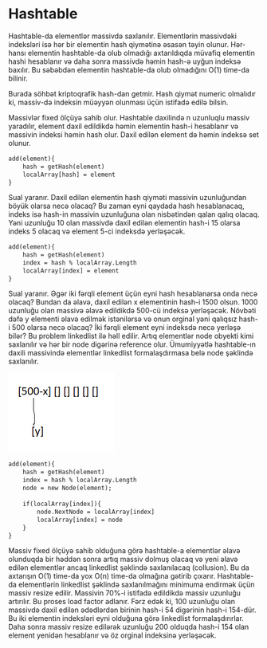 # Hashtable

Hashtable-da elementlər massivdə saxlanılır. Elementlərin massivdəki indeksləri isə hər bir elementin hash qiymətinə əsasən təyin olunur. Hər-hansı elementin hashtable-da olub olmadığı axtarıldıqda müvafiq elementin hashi hesablanır və daha sonra massivdə həmin hash-ə uyğun indeksə baxılır. Bu səbəbdən elementin hashtable-da olub olmadığını O(1) time-da bilinir. 

Burada söhbət kriptoqrafik hash-dan getmir. Hash qiymət numeric olmalıdır ki, massiv-də indeksin müəyyən olunması üçün istifadə edilə bilsin.

Massivlər fixed ölçüyə sahib olur. Hashtable daxilində n uzunluqlu massiv yaradılır, element daxil edildikdə həmin elementin hash-i hesablanır və massivin indeksi həmin hash olur. Daxil edilən element də həmin indeksə set olunur.  

```
add(element){
    hash = getHash(element)
    localArray[hash] = element
}
```
Sual yaranır. Daxil edilən elementin hash qiyməti massivin uzunluğundan böyük olarsa necə olacaq? Bu zaman eyni qaydada hash hesablanacaq, indeks isə hash-in massivin uzunluğuna olan nisbətindən qalan qalıq olacaq. Yəni uzunluğu 10 olan massivdə daxil edilən elementin hash-i 15 olarsa indeks 5 olacaq və element 5-ci indeksdə yerləşəcək.

```
add(element){
    hash = getHash(element)
    index = hash % localArray.Length
    localArray[index] = element
}
```

Sual yaranır. Əgər iki fərqli element üçün eyni hash hesablanarsa onda necə olacaq? Bundan da əlavə, daxil edilən x elementinin hash-i 1500 olsun. 1000 uzunluğu olan massivə əlavə edildikdə 500-cü indeksə yerləşəcək. Növbəti dəfə y elementi əlavə edilmək istənilərsə və onun orginal yəni qalıqsız hash-i 500 olarsa necə olacaq? İki fərqli element eyni indeksdə necə yerləşə bilər? Bu problem linkedlist ilə həll edilir. Artıq elementlər node obyekti kimi saxlanılır və hər bir node digərinə reference olur. Ümumiyyətlə hashtable-ın daxili massivində elementlər linkedlist formalaşdırmasa belə node şəklində saxlanılır. 

![Alt text](linkedlist.PNG)

```
add(element){
    hash = getHash(element)
    index = hash % localArray.Length
    node = new Node(element);

    if(localArray[index]){
        node.NextNode = localArray[index]
        localArray[index] = node
    }
}
```

Massiv fixed ölçüyə sahib olduğuna görə hashtable-a elementlər əlavə olunduqda bir həddən sonra artıq massiv dolmuş olacaq və yeni əlavə edilən elementlər ancaq linkedlist şəklində saxlanılacaq (collusion).  Bu da axtarışın O(1) time-da yox O(n) time-da olmağına gətirib çıxarır. Hashtable-da elementlərin linkedlist şəklində saxlanılmağını minimuma endirmək üçün massiv resize edilir. Massivin 70%-i istifadə edildikdə massiv uzunluğu artırılır. Bu proses load factor adlanır. Fərz edək ki, 100 uzunluğu olan massivdə daxil edilən ədədlərdən birinin hash-i 54 digərinin hash-i 154-dür. Bu iki elementin indeksləri eyni olduğuna görə linkedlist formalaşdırırlar. Daha sonra massiv resize edilərək uzunluğu 200 olduqda hash-i 154 olan element yenidən hesablanır və öz orginal indeksinə yerləşəcək. 